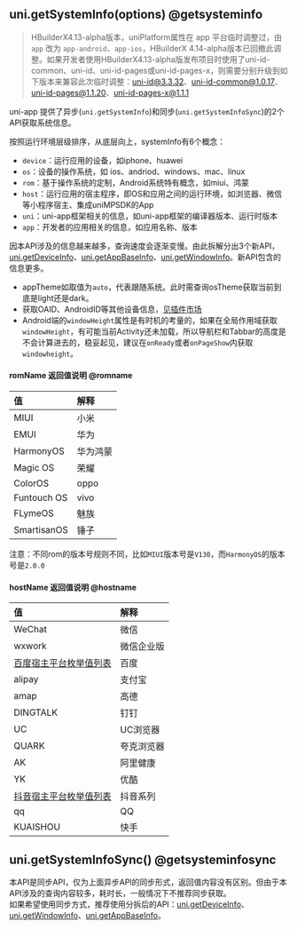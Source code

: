 ## uni.getSystemInfo(options) @getsysteminfo

> HBuilderX4.13-alpha版本，uniPlatform属性在 app 平台临时调整过，由 `app` 改为 `app-android`、`app-ios`，HBuilderX 4.14-alpha版本已回撤此调整。如果开发者使用HBuilderX4.13-alpha版发布项目时使用了uni-id-common、uni-id、uni-id-pages或uni-id-pages-x，则需要分别升级到如下版本来兼容此次临时调整：uni-id@3.3.32、uni-id-common@1.0.17、uni-id-pages@1.1.20、uni-id-pages-x@1.1.1

<!-- UTSAPIJSON.getSystemInfo.description -->

<!-- UTSAPIJSON.getSystemInfo.compatibility -->

uni-app 提供了异步(`uni.getSystemInfo`)和同步(`uni.getSystemInfoSync`)的2个API获取系统信息。

按照运行环境层级排序，从底层向上，systemInfo有6个概念：
- `device`：运行应用的设备，如iphone、huawei
- `os`：设备的操作系统，如 ios、andriod、windows、mac、linux
- `rom`：基于操作系统的定制，Android系统特有概念，如miui、鸿蒙
- `host`：运行应用的宿主程序，即OS和应用之间的运行环境，如浏览器、微信等小程序宿主、集成uniMPSDK的App
- `uni`：uni-app框架相关的信息，如uni-app框架的编译器版本、运行时版本
- `app`：开发者的应用相关的信息，如应用名称、版本

因本API涉及的信息越来越多，查询速度会逐渐变慢。由此拆解分出3个新API，[uni.getDeviceInfo](get-device-info.md)、[uni.getAppBaseInfo](get-app-base-info.md)、[uni.getWindowInfo](get-window-info.md)。新API包含的信息更多。

<!-- UTSAPIJSON.getSystemInfo.param -->

<!-- UTSAPIJSON.getSystemInfo.returnValue -->

- appTheme如取值为`auto`，代表跟随系统。此时需查询osTheme获取当前到底是light还是dark。
- 获取OAID、AndroidID等其他设备信息，[见插件市场](https://ext.dcloud.net.cn/search?q=oaid&orderBy=Relevance&uni-appx=1)
- Android端的`windowHeight`属性是有时机的考量的，如果在全局作用域获取`windowHeight`，有可能当前Activity还未加载，所以导航栏和Tabbar的高度是不会计算进去的，稳妥起见，建议在`onReady`或者`onPageShow`内获取`windowheight`。

#### romName 返回值说明 @romname

|值|解释|
|:-|:-|
|MIUI|小米|
|EMUI|华为|
|HarmonyOS|华为鸿蒙|
|Magic OS|荣耀|
|ColorOS|oppo|
|Funtouch OS|vivo|
|FLymeOS|魅族|
|SmartisanOS|锤子|

注意：不同rom的版本号规则不同，比如`MIUI`版本号是`V130`，而`HarmonyOS`的版本号是`2.0.0`

#### hostName 返回值说明 @hostname

|值|解释|
|:-|:-|
|WeChat|微信|
|wxwork|微信企业版|
|[百度宿主平台枚举值列表](https://smartprogram.baidu.com/docs/develop/api/device_sys/hostlist/)|百度|
|alipay|支付宝|
|amap|高德|
|DINGTALK|钉钉|
|UC|UC浏览器|
|QUARK|夸克浏览器|
|AK|阿里健康|
|YK|优酷|
|[抖音宿主平台枚举值列表](https://developer.open-douyin.com/docs/resource/zh-CN/mini-app/develop/api/device/system-information/tt-get-system-info/#appname-%E8%AF%B4%E6%98%8E)|抖音系列|
|qq|QQ|
|KUAISHOU|快手|

<!-- UTSAPIJSON.getSystemInfo.example -->

<!-- UTSAPIJSON.getSystemInfo.tutorial -->

## uni.getSystemInfoSync() @getsysteminfosync

<!-- UTSAPIJSON.getSystemInfoSync.description -->

本API是同步API，仅为上面异步API的同步形式，返回值内容没有区别。但由于本API涉及的查询内容较多，耗时长，一般情况下不推荐同步获取。\
如果希望使用同步方式，推荐使用分拆后的API：[uni.getDeviceInfo](./get-device-info.md)、[uni.getWindowInfo](./get-window-info.md)、[uni.getAppBaseInfo](./get-app-base-info.md)。

<!-- UTSAPIJSON.getSystemInfoSync.compatibility -->

<!-- UTSAPIJSON.getSystemInfoSync.param -->

<!-- UTSAPIJSON.getSystemInfoSync.returnValue -->

<!-- UTSAPIJSON.getSystemInfoSync.example -->

<!-- UTSAPIJSON.getSystemInfoSync.tutorial -->

<!-- UTSAPIJSON.get-system-info.example -->

<!-- UTSAPIJSON.general_type.name -->

<!-- UTSAPIJSON.general_type.param -->
